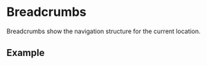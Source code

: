 <script setup>
  import Usage from './usage.md';
  import Vue from './vue.md';
  import Elements from './elements.md';
  import React from './react.md';
</script>

# Breadcrumbs

Breadcrumbs show the navigation structure for the current location.

## Example

<theme-switcher />

<breadcrumbs-example />

<tabs-content> 
  <template #usage>
   <usage />
  </template>
  <template #react>
   <react />
  </template>
  <template #vue>
    <vue />
  </template>
  <template #elements>
    <elements />
  </template>
</tabs-content>
